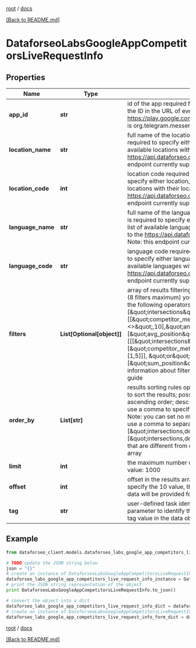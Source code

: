 [root](./../ "root") / [docs](./ "docs")

[[Back to README.md]](./../README.md "[Back to README.md]")

# DataforseoLabsGoogleAppCompetitorsLiveRequestInfo

## Properties

Name | Type | Description | Notes
------------ | ------------- | ------------- | -------------
**app_id** | **str** | id of the app required field ID of the mobile application on Google Play; you can find the ID in the URL of every app listed on Google Play; example: in the URL https://play.google.com/store/apps/details?id&#x3D;org.telegram.messenger the id is org.telegram.messenger | [optional]
**location_name** | **str** | full name of the location required field if you don’t specify location_code Note: it is required to specify either location_name or location_code you can receive the list of available locations with their location_name by making a separate request to https://api.dataforseo.com/v3/dataforseo_labs/locations_and_languages; Note: this endpoint currently supports the US location only; example: United States | [optional]
**location_code** | **int** | location code required field if you don’t specify location_name Note: it is required to specify either location_name or location_code you can receive the list of available locations with their location_code by making a separate request to https://api.dataforseo.com/v3/dataforseo_labs/locations_and_languages; Note: this endpoint currently supports the US location only; example: 2840 | [optional]
**language_name** | **str** | full name of the language required field if you don’t specify language_code Note: it is required to specify either language_name or language_code you can receive the list of available languages with their language_name by making a separate request to the https://api.dataforseo.com/v3/dataforseo_labs/locations_and_languages; Note: this endpoint currently supports the English language only; example: English | [optional]
**language_code** | **str** | language code required field if you don’t specify language_name Note: it is required to specify either language_name or language_code you can receive the list of available languages with their language_code by making a separate request to the https://api.dataforseo.com/v3/dataforseo_labs/locations_and_languages; Note: this endpoint currently supports the English language only example: en | [optional]
**filters** | **List[Optional[object]]** | array of results filtering parameters optional field you can add several filters at once (8 filters maximum) you should set a logical operator and, or between the conditions the following operators are supported: &lt;, &lt;&#x3D;, &gt;, &gt;&#x3D;, &#x3D;, &lt;&gt;, in, not_in example: [\&quot;intersections\&quot;,\&quot;&gt;\&quot;,500] [[\&quot;competitor_metrics.google_play_search_organic.pos_1\&quot;,\&quot;&lt;&gt;\&quot;,10],\&quot;and\&quot;,[\&quot;avg_position\&quot;,\&quot;&gt;&#x3D;\&quot;,\&quot;10\&quot;]] [[[\&quot;intersections\&quot;,\&quot;&gt;&#x3D;\&quot;,50],\&quot;and\&quot;,[\&quot;competitor_metrics.google_play_search_organic.pos_1\&quot;,\&quot;in\&quot;,[1,5]]], \&quot;or\&quot;, [\&quot;sum_position\&quot;,\&quot;&gt;&#x3D;\&quot;,\&quot;10000\&quot;]] for more information about filters, please refer to Dataforseo Labs – Filters or this help center guide | [optional]
**order_by** | **List[str]** | results sorting rules optional field you can use the same values as in the filters array to sort the results; possible sorting types: asc – results will be sorted in the ascending order; desc – results will be sorted in the descending order; you should use a comma to specify a sorting type; example: [\&quot;intersections,asc\&quot;] Note: you can set no more than three sorting rules in a single request; you should use a comma to separate several sorting rules; example: [\&quot;intersections,desc\&quot;,\&quot;sum_position,asc\&quot;] default rule: [\&quot;intersections,desc\&quot;] Note: if the item_types array contains item types that are different from organic, the results will be ordered by the first item type in the array | [optional]
**limit** | **int** | the maximum number of returned apps optional field default value: 100 maximum value: 1000 | [optional]
**offset** | **int** | offset in the results array of returned apps optional field default value: 0 if you specify the 10 value, the first ten apps in the results array will be omitted and the data will be provided for the successive keywords | [optional]
**tag** | **str** | user-defined task identifier optional field the character limit is 255 you can use this parameter to identify the task and match it with the result you will find the specified tag value in the data object of the response | [optional]

## Example

```python
from dataforseo_client.models.dataforseo_labs_google_app_competitors_live_request_info import DataforseoLabsGoogleAppCompetitorsLiveRequestInfo

# TODO update the JSON string below
json = "{}"
# create an instance of DataforseoLabsGoogleAppCompetitorsLiveRequestInfo from a JSON string
dataforseo_labs_google_app_competitors_live_request_info_instance = DataforseoLabsGoogleAppCompetitorsLiveRequestInfo.from_json(json)
# print the JSON string representation of the object
print DataforseoLabsGoogleAppCompetitorsLiveRequestInfo.to_json()

# convert the object into a dict
dataforseo_labs_google_app_competitors_live_request_info_dict = dataforseo_labs_google_app_competitors_live_request_info_instance.to_dict()
# create an instance of DataforseoLabsGoogleAppCompetitorsLiveRequestInfo from a dict
dataforseo_labs_google_app_competitors_live_request_info_form_dict = dataforseo_labs_google_app_competitors_live_request_info.from_dict(dataforseo_labs_google_app_competitors_live_request_info_dict)
```

  

[root](./../ "root") / [docs](./ "docs")

[[Back to README.md]](./../README.md "[Back to README.md]")